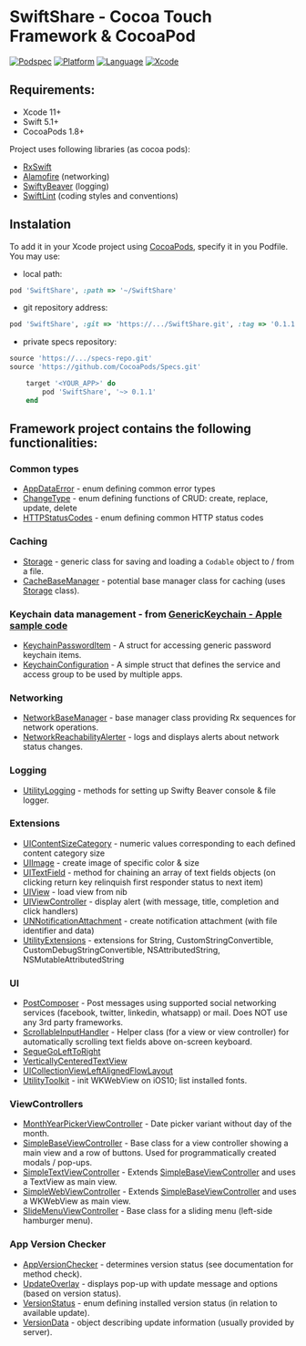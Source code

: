 # SwiftShare - Cocoa Touch Framework & CocoaPod
[![Podspec](https://img.shields.io/badge/private%20pod-0.1.1-blueviolet.svg?logo=gitlab)](SwiftShare.podspec)
[![Platform](https://img.shields.io/badge/platform-iOS%2010%2B-black.svg)](SwiftShare.podspec)
[![Language](https://img.shields.io/badge/language-Swift%205.1-orange.svg?logo=swift)](https://swift.org/)
[![Xcode](https://img.shields.io/badge/Xcode-11%2B-blue.svg?logo=xcode)](https://developer.apple.com/xcode)

## Requirements:
* Xcode 11+
* Swift 5.1+
* CocoaPods 1.8+

Project uses following libraries (as cocoa pods):
* [RxSwift](https://github.com/ReactiveX/RxSwift)
* [Alamofire](https://github.com/Alamofire/Alamofire) (networking)
* [SwiftyBeaver](https://github.com/SwiftyBeaver/SwiftyBeaver) (logging)
* [SwiftLint](https://github.com/realm/SwiftLint) (coding styles and conventions)

## Instalation
To add it in your Xcode project using [CocoaPods](https://cocoapods.org), specify it in you Podfile. You may use:
* local path:
```ruby
pod 'SwiftShare', :path => '~/SwiftShare'
```
* git repository address:
```ruby
pod 'SwiftShare', :git => 'https://.../SwiftShare.git', :tag => '0.1.1'
```
* private specs repository:
```ruby
source 'https://.../specs-repo.git'
source 'https://github.com/CocoaPods/Specs.git'

    target '<YOUR_APP>' do
        pod 'SwiftShare', '~> 0.1.1'
    end
```

## Framework project contains the following functionalities:

### Common types
* [AppDataError](SwiftShare/AppDataError.swift) - enum defining common error types
* [ChangeType](SwiftShare/ChangeType.swift) - enum defining functions of CRUD: create, replace, update, delete
* [HTTPStatusCodes](SwiftShare/HTTPStatusCodes.swift) - enum defining common HTTP status codes

### Caching
* [Storage](SwiftShare/Storage.swift) - generic class for saving and loading a `Codable` object to / from a file.
* [CacheBaseManager](SwiftShare/CacheBaseManager.swift) - potential base manager class for caching (uses [Storage](SwiftShare/Storage.swift) class).

### Keychain data management - from [GenericKeychain - Apple sample code](https://developer.apple.com/library/archive/samplecode/GenericKeychain/Introduction/Intro.html#//apple_ref/doc/uid/DTS40007797-Intro-DontLinkElementID_2)
* [KeychainPasswordItem](SwiftShare/KeychainPasswordItem.swift) - A struct for accessing generic password keychain items.
* [KeychainConfiguration](SwiftShare/KeychainConfiguration.swift) - A simple struct that defines the service and access group to be used by multiple apps.

### Networking
* [NetworkBaseManager](SwiftShare/NetworkBaseManager.swift) - base manager class providing Rx sequences for network operations.
* [NetworkReachabilityAlerter](SwiftShare/NetworkReachabilityAlerter.swift) - logs and displays alerts about network status changes.

### Logging
* [UtilityLogging](SwiftShare/UtilityLogging.swift) - methods for setting up Swifty Beaver console & file logger.

### Extensions
* [UIContentSizeCategory](SwiftShare/Extensions/UIContentSizeCategory+.swift) - numeric values corresponding to each defined content category size
* [UIImage](SwiftShare/Extensions/UIImage+.swift) - create image of specific color & size
* [UITextField](SwiftShare/Extensions/UITextField+.swift) - method for chaining an array of text fields objects (on clicking return key relinquish first responder status to next item)
* [UIView](SwiftShare/Extensions/UIView+.swift) - load view from nib
* [UIViewController](SwiftShare/Extensions/UIViewController+.swift) - display alert (with message, title, completion and click handlers)
* [UNNotificationAttachment](SwiftShare/Extensions/UNNotificationAttachment+.swift) - create notification attachment (with file identifier and data)
* [UtilityExtensions](SwiftShare/Extensions/UtilityExtensions.swift) - extensions for String, CustomStringConvertible, CustomDebugStringConvertible, NSAttributedString, NSMutableAttributedString

### UI
* [PostComposer](SwiftShare/PostComposer.swift) - Post messages using supported social networking services (facebook, twitter, linkedin, whatsapp) or mail. Does NOT use any 3rd party frameworks.
* [ScrollableInputHandler](SwiftShare/ScrollableInputHandler.swift) - Helper class (for a view or view controller) for automatically scrolling text fields above on-screen keyboard.
* [SegueGoLeftToRight](SwiftShare/SegueGoLeftToRight.swift)
* [VerticallyCenteredTextView](SwiftShare/VerticallyCenteredTextView.swift)
* [UICollectionViewLeftAlignedFlowLayout](SwiftShare/UICollectionViewLeftAlignedFlowLayout.swift)
* [UtilityToolkit](SwiftShare/UtilityToolkit.swift) - init WKWebView on iOS10; list installed fonts.

### ViewControllers
* [MonthYearPickerViewController](SwiftShare/ViewControllers/MonthYearPickerViewController.swift) - Date picker variant without day of the month.
* [SimpleBaseViewController](SwiftShare/ViewControllers/SimpleBaseViewController.swift) - Base class for a view controller showing a main view and a row of buttons. Used for programmatically created modals / pop-ups.
* [SimpleTextViewController](SwiftShare/ViewControllers/SimpleTextViewController.swift) - Extends [SimpleBaseViewController](SwiftShare/ViewControllers/SimpleBaseViewController.swift) and uses a TextView as main view.
* [SimpleWebViewController](SwiftShare/ViewControllers/SimpleWebViewController.swift) - Extends [SimpleBaseViewController](SwiftShare/ViewControllers/SimpleBaseViewController.swift) and uses a WKWebView as main view.
* [SlideMenuViewController](SwiftShare/ViewControllers/SlideMenuViewController.swift) - Base class for a sliding menu (left-side hamburger menu).

### App Version Checker
* [AppVersionChecker](SwiftShare/AppVersionChecker/AppVersionChecker.swift) - determines version status (see documentation for method check).
* [UpdateOverlay](SwiftShare/AppVersionChecker/UpdateOverlay.swift) - displays pop-up with update message and options (based on version status).
* [VersionStatus](SwiftShare/AppVersionChecker/VersionStatus.swift) - enum defining installed version status (in relation to available update).
* [VersionData](SwiftShare/AppVersionChecker/VersionData.swift) - object describing update information (usually provided by server).
